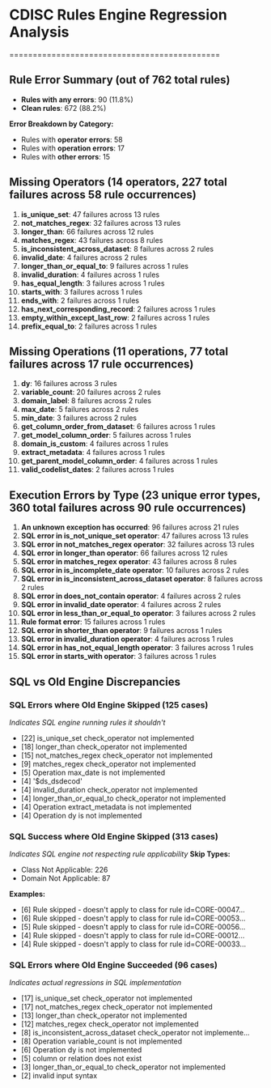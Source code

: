 # CDISC Rules Engine Regression Analysis
=============================================

## Rule Error Summary (out of 762 total rules)

- **Rules with any errors**: 90 (11.8%)
- **Clean rules**: 672 (88.2%)

**Error Breakdown by Category:**
- Rules with **operator errors**: 58
- Rules with **operation errors**: 17
- Rules with **other errors**: 15

## Missing Operators (14 operators, 227 total failures across 58 rule occurrences)

 1. **is_unique_set**: 47 failures across 13 rules
 2. **not_matches_regex**: 32 failures across 13 rules
 3. **longer_than**: 66 failures across 12 rules
 4. **matches_regex**: 43 failures across 8 rules
 5. **is_inconsistent_across_dataset**: 8 failures across 2 rules
 6. **invalid_date**: 4 failures across 2 rules
 7. **longer_than_or_equal_to**: 9 failures across 1 rules
 8. **invalid_duration**: 4 failures across 1 rules
 9. **has_equal_length**: 3 failures across 1 rules
10. **starts_with**: 3 failures across 1 rules
11. **ends_with**: 2 failures across 1 rules
12. **has_next_corresponding_record**: 2 failures across 1 rules
13. **empty_within_except_last_row**: 2 failures across 1 rules
14. **prefix_equal_to**: 2 failures across 1 rules

## Missing Operations (11 operations, 77 total failures across 17 rule occurrences)

 1. **dy**: 16 failures across 3 rules
 2. **variable_count**: 20 failures across 2 rules
 3. **domain_label**: 8 failures across 2 rules
 4. **max_date**: 5 failures across 2 rules
 5. **min_date**: 3 failures across 2 rules
 6. **get_column_order_from_dataset**: 6 failures across 1 rules
 7. **get_model_column_order**: 5 failures across 1 rules
 8. **domain_is_custom**: 4 failures across 1 rules
 9. **extract_metadata**: 4 failures across 1 rules
10. **get_parent_model_column_order**: 4 failures across 1 rules
11. **valid_codelist_dates**: 2 failures across 1 rules
## Execution Errors by Type (23 unique error types, 360 total failures across 90 rule occurrences)

 1. **An unknown exception has occurred**: 96 failures across 21 rules
 2. **SQL error in is_not_unique_set operator**: 47 failures across 13 rules
 3. **SQL error in not_matches_regex operator**: 32 failures across 13 rules
 4. **SQL error in longer_than operator**: 66 failures across 12 rules
 5. **SQL error in matches_regex operator**: 43 failures across 8 rules
 6. **SQL error in is_incomplete_date operator**: 10 failures across 2 rules
 7. **SQL error in is_inconsistent_across_dataset operator**: 8 failures across 2 rules
 8. **SQL error in does_not_contain operator**: 4 failures across 2 rules
 9. **SQL error in invalid_date operator**: 4 failures across 2 rules
10. **SQL error in less_than_or_equal_to operator**: 3 failures across 2 rules
11. **Rule format error**: 15 failures across 1 rules
12. **SQL error in shorter_than operator**: 9 failures across 1 rules
13. **SQL error in invalid_duration operator**: 4 failures across 1 rules
14. **SQL error in has_not_equal_length operator**: 3 failures across 1 rules
15. **SQL error in starts_with operator**: 3 failures across 1 rules


## SQL vs Old Engine Discrepancies

### SQL Errors where Old Engine Skipped (125 cases)
*Indicates SQL engine running rules it shouldn't*
- [22] is_unique_set check_operator not implemented
- [18] longer_than check_operator not implemented
- [15] not_matches_regex check_operator not implemented
- [9] matches_regex check_operator not implemented
- [5] Operation max_date is not implemented
- [4] '$ds_dsdecod'
- [4] invalid_duration check_operator not implemented
- [4] longer_than_or_equal_to check_operator not implemented
- [4] Operation extract_metadata is not implemented
- [4] Operation dy is not implemented

### SQL Success where Old Engine Skipped (313 cases)
*Indicates SQL engine not respecting rule applicability*
**Skip Types:**
- Class Not Applicable: 226
- Domain Not Applicable: 87

**Examples:**
- [6] Rule skipped - doesn't apply to class for rule id=CORE-00047...
- [6] Rule skipped - doesn't apply to class for rule id=CORE-00053...
- [5] Rule skipped - doesn't apply to class for rule id=CORE-00056...
- [4] Rule skipped - doesn't apply to class for rule id=CORE-00012...
- [4] Rule skipped - doesn't apply to class for rule id=CORE-00033...

### SQL Errors where Old Engine Succeeded (96 cases)
*Indicates actual regressions in SQL implementation*
- [17] is_unique_set check_operator not implemented
- [17] not_matches_regex check_operator not implemented
- [13] longer_than check_operator not implemented
- [12] matches_regex check_operator not implemented
- [8] is_inconsistent_across_dataset check_operator not implemente...
- [8] Operation variable_count is not implemented
- [6] Operation dy is not implemented
- [5] column or relation does not exist
- [3] longer_than_or_equal_to check_operator not implemented
- [2] invalid input syntax
